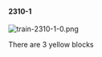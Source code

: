 #### 2310-1
![train-2310-1-0.png](https://github.com/lil-lab/nlvr/raw/master/nlvr/train/images/21/train-2310-1-0.png "train-2310-1-0.png")

There are 3 yellow blocks